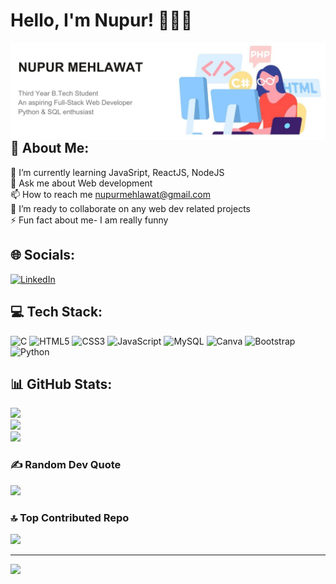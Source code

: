 <h1>Hello, I'm Nupur! 👋👩‍💻 </h1>
<img align="right" alt="girl coding" src="https://github.com/Nupur-30/Nupur-30/blob/main/github_banner.png" width=100% height=33%>
<br>

## 💫 About Me:
🌱 I’m currently learning JavaSript, ReactJS, NodeJS<br>💬 Ask me about Web development<br>📫 How to reach me nupurmehlawat@gmail.com<br>👯 I’m ready to collaborate on any web dev related projects<br>⚡ Fun fact about me- I am really funny


## 🌐 Socials:
[![LinkedIn](https://img.shields.io/badge/LinkedIn-%230077B5.svg?logo=linkedin&logoColor=white)](https://linkedin.com/in/www.linkedin.com/in/nupur-mehlawat) 

## 💻 Tech Stack:
![C](https://img.shields.io/badge/c-%2300599C.svg?style=flat&logo=c&logoColor=white) ![HTML5](https://img.shields.io/badge/html5-%23E34F26.svg?style=flat&logo=html5&logoColor=white) ![CSS3](https://img.shields.io/badge/css3-%231572B6.svg?style=flat&logo=css3&logoColor=white) ![JavaScript](https://img.shields.io/badge/javascript-%23323330.svg?style=flat&logo=javascript&logoColor=%23F7DF1E) ![MySQL](https://img.shields.io/badge/mysql-%2300000f.svg?style=flat&logo=mysql&logoColor=white) ![Canva](https://img.shields.io/badge/Canva-%2300C4CC.svg?style=flat&logo=Canva&logoColor=white) ![Bootstrap](https://img.shields.io/badge/bootstrap-%238511FA.svg?style=flat&logo=bootstrap&logoColor=white) ![Python](https://img.shields.io/badge/python-3670A0?style=flat&logo=python&logoColor=ffdd54)

## 📊 GitHub Stats:
![](https://github-readme-stats.vercel.app/api?username=Nupur-30&theme=city_light&hide_border=false&include_all_commits=false&count_private=false)<br/>
![](https://github-readme-streak-stats.herokuapp.com/?user=Nupur-30&theme=city_light&hide_border=false)<br/>
![](https://github-readme-stats.vercel.app/api/top-langs/?username=Nupur-30&theme=city_light&hide_border=false&include_all_commits=false&count_private=false&layout=compact)

### ✍️ Random Dev Quote
![](https://quotes-github-readme.vercel.app/api?type=horizontal&theme=light)

### 🔝 Top Contributed Repo
![](https://github-contributor-stats.vercel.app/api?username=Nupur-30&limit=5&theme=flat&combine_all_yearly_contributions=true)

---
[![](https://visitcount.itsvg.in/api?id=Nupur-30&icon=5&color=12)](https://visitcount.itsvg.in)

<!-- Proudly created with GPRM ( https://gprm.itsvg.in ) -->
